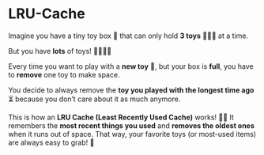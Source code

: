 # LRU-Cache
Imagine you have a tiny toy box 🎁 that can only hold **3 toys** 🧸🚗🦖 at a time.  

But you have **lots** of toys! 🎠🎈🐻🎯  

Every time you want to play with a **new toy** 🏀, but your box is **full**, you have to **remove** one toy to make space.  

You decide to always remove the **toy you played with the longest time ago** ⏳ because you don’t care about it as much anymore.  

This is how an **LRU Cache (Least Recently Used Cache)** works! 🧠💡 It remembers the **most recent things you used** and **removes the oldest ones**
when it runs out of space. That way, your favorite toys (or most-used items) are always easy to grab! 🎉
